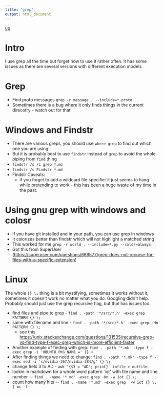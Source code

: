 ```yaml
---
title: "grep"
output: html_document
---
```

[up](https://mikewise2718.github.io/markdowndocs/)

# Intro
I use grep all the time but forget how to use it rather often.
It has some issues as there are several versions with different execution models.

# Grep
* Find proto messages `grep -r message . --include=*.proto`
* Sometimes there is a bug where it only finds things in the current direcotry - watch out for that


# Windows and Findstr
* There are various greps, you should use `where grep` to find out which one you are using
* But it is probably best to use `findstr` instead of `grep` to avoid the whole piping from `find` thing
* `findstr /s /i grep *.md`
* `findstr /s Findstr *.md`
* Findstr Caveats:
  *  if you forget to add a wildcard file specifier it just seems to hang while pretending to work - this has been a huge waste of my time in the past.

# Using gnu grep with windows and colosr
- If you have git installed and in your path, you can use grep in windows
- It colorizes better than findstr which will not highlight a matched string
- This worked for me `grep -r world . --include=*.py --color=always`
- Got this from SuperUser (https://superuser.com/questions/666577/grep-does-not-recurse-for-files-with-a-specific-extension)

# Linux
The whole `{} \;` thing is a bit mystifying, sometimes it works without it, sometimes it doesn't work no matter what you do. Googling didn't help. Probably should just use the grep recursive flag, but that has issues too.

- find files and pipe to grep - `find . -path '*/src/*.h' -exec grep PATTERN {} \;`
- same with filename and line - `find . -path '*/src/*.h' -exec grep -Hn PATTERN {} \;`
   - see this https://unix.stackexchange.com/questions/131535/recursive-grep-vs-find-type-f-exec-grep-which-is-more-efficient-faster
- Another example of finding with grep:   `find . -path '*.mk' -type f -exec grep -i 'UBUNTU_PKG_NAME =' {} +`
- After finding things we need to change: `find . -path '*.mk' -type f -exec sed -i 's/nvidia-367/nvidia-384/g' {} \;`
- change field 3 to AD - `awk '{$3 = "AD"; print}' infile > outfile`
- lookin in markdown for a whole word pattern 'iot' with file name and line number -- `find . -name '*.md' -exec grep -Hn -w iot {} \;`
- count how many hits -- `find . -name '*.md' -exec grep  -w iot {} \; | wc -l`
